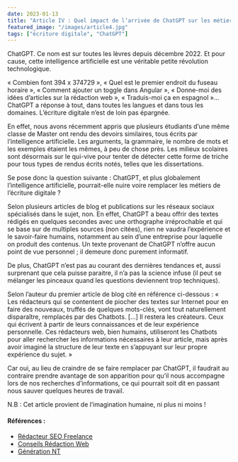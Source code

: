 ```yaml
---
date: 2023-01-13
title: "Article IV : Quel impact de l’arrivée de ChatGPT sur les métiers de l’écriture digitale ?"
featured_image: "/images/article4.jpg"
tags: ["écriture digitale", "ChatGPT"]
---
```


ChatGPT. Ce nom est sur toutes les lèvres depuis décembre 2022. Et pour cause, cette intelligence artificielle est une véritable petite révolution technologique.

« Combien font 394 x 374729 », « Quel est le premier endroit du fuseau horaire », « Comment ajouter un toggle dans Angular », « Donne-moi des idées d’articles sur la rédaction web », « Traduis-moi ça en espagnol »… ChatGPT a réponse à tout, dans toutes les langues et dans tous les domaines. L’écriture digitale n’est de loin pas épargnée.

En effet, nous avons récemment appris que plusieurs étudiants d’une même classe de Master ont rendu des devoirs similaires, tous écrits par l’intelligence artificielle. Les arguments, la grammaire, le nombre de mots et les exemples étaient les mêmes, à peu de chose près. Les milieux scolaires sont désormais sur le qui-vive pour tenter de détecter cette forme de triche pour tous types de rendus écrits notés, telles que les dissertations. 

Se pose donc la question suivante : ChatGPT, et plus globalement l’intelligence artificielle, pourrait-elle nuire voire remplacer les métiers de l’écriture digitale ?

Selon plusieurs articles de blog et publications sur les réseaux sociaux spécialisés dans le sujet, non. En effet, ChatGPT a beau offrir des textes rédigés en quelques secondes avec une orthographe irréprochable et qui se base sur de multiples sources (non citées), rien ne vaudra l’expérience et le savoir-faire humains, notamment au sein d’une entreprise pour laquelle on produit des contenus. Un texte provenant de ChatGPT n’offre aucun point de vue personnel ; il demeure donc purement informatif.

De plus, ChatGPT n’est pas au courant des dernières tendances et, aussi surprenant que cela puisse paraitre, il n’a pas la science infuse (il peut se mélanger les pinceaux quand les questions deviennent trop techniques).

Selon l’auteur du premier article de blog cité en référence ci-dessous : « Les rédacteurs qui se contentent de piocher des textes sur Internet pour en faire des nouveaux, truffés de quelques mots-clés, vont tout naturellement disparaître, remplacés par des Chatbots. […] Il restera les créateurs. Ceux qui écrivent à partir de leurs connaissances et de leur expérience personnelle. Ces rédacteurs web, bien humains, utiliseront les Chatbots pour aller rechercher les informations nécessaires à leur article, mais après avoir imaginé la structure de leur texte en s’appuyant sur leur propre expérience du sujet. »

Car oui, au lieu de craindre de se faire remplacer par ChatGPT, il faudrait au contraire prendre avantage de son apparition pour qu’il nous accompagne lors de nos recherches d’informations, ce qui pourrait soit dit en passant nous sauver quelques heures de travail.

N.B : Cet article provient de l’imagination humaine, ni plus ni moins !

#### Références :
- [Rédacteur SEO Freelance](https://redacteur-seo-freelance.com/redacteur-web/chatgpt-redacteur-web/?fbclid=IwAR0o7MtT9mHe8LmaFdQdVxhkAN7Zze-jqZzy_BmkQ7nI3XnNXPBxIc5D1to)
- [Conseils Rédaction Web](https://www.conseils-redaction-web.fr/chatgpt-la-fin-du-redacteur-web) 
- [Génération NT](https://www.generation-nt.com/actualites/chatgpt-intelligence-artificielle-triche-examen-2032440)